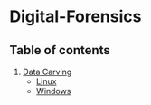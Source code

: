 # Digital-Forensics

<!--  ## File/Data Carving of deleted file (JPG/GIF) from USB/Disk Partition Forensic Image using manual method (cli on Linux OS). -->

## **Table of contents**

1. [Data Carving](https://github.com/Ahmad-Rasheed-01/Digital-Forensics#Data-carving)
    - [Linux](https://github.com/Ahmad-Rasheed-01/Digital-Forensics#Linux)
    - [Windows](https://github.com/Ahmad-Rasheed-01/Digital-Forensics#windows)
